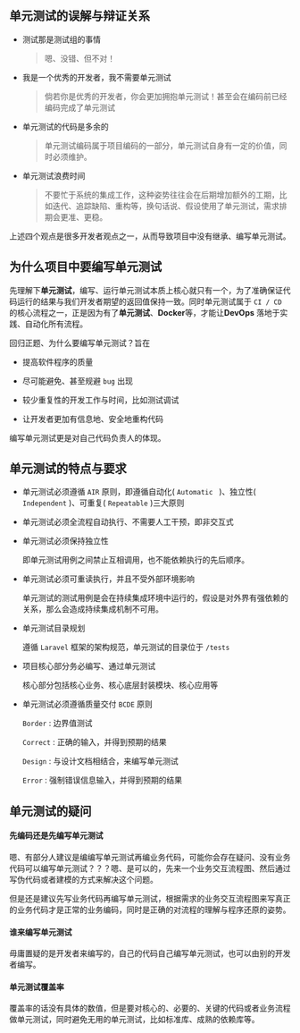 ## 单元测试的误解与辩证关系

- 测试那是测试组的事情

  > 嗯、没错、但不对！

- 我是一个优秀的开发者，我不需要单元测试

  > 倘若你是优秀的开发者，你会更加拥抱单元测试！甚至会在编码前已经编码完成了单元测试

- 单元测试的代码是多余的

  > 单元测试编码属于项目编码的一部分，单元测试自身有一定的价值，同时必须维护。

- 单元测试浪费时间

  > 不要忙于系统的集成工作，这种姿势往往会在后期增加额外的工期，比如迭代、追踪缺陷、重构等，换句话说、假设使用了单元测试，需求排期会更准、更稳。

上述四个观点是很多开发者观点之一，从而导致项目中没有继承、编写单元测试。 



## 为什么项目中要编写单元测试

先理解下**单元测试**，编写、运行单元测试本质上核心就只有一个，为了准确保证代码运行的结果与我们开发者期望的返回值保持一致。同时单元测试属于 `CI / CD` 的核心流程之一，正是因为有了**单元测试**、**Docker**等，才能让**DevOps** 落地于实践、自动化所有流程。

回归正题、为什么要编写单元测试？旨在

- 提高软件程序的质量

- 尽可能避免、甚至规避 `bug` 出现

- 较少重复性的开发工作与时间，比如测试调试

- 让开发者更加有信息地、安全地重构代码

编写单元测试更是对自己代码负责人的体现。



## 单元测试的特点与要求

- 单元测试必须遵循 `AIR` 原则，即遵循自动化( `Automatic ` )、独立性( `Independent` )、可重复( `Repeatable` )三大原则

- 单元测试必须全流程自动执行、不需要人工干预，即非交互式

- 单元测试必须保持独立性

  即单元测试用例之间禁止互相调用，也不能依赖执行的先后顺序。

- 单元测试必须可重读执行，并且不受外部环境影响

  单元测试的测试用例是会在持续集成环境中运行的，假设是对外界有强依赖的关系，那么会造成持续集成机制不可用。

- 单元测试目录规划

  遵循 `Laravel` 框架的架构规范，单元测试的目录位于 `/tests`

- 项目核心部分务必编写、通过单元测试

  核心部分包括核心业务、核心底层封装模块、核心应用等

- 单元测试必须遵循质量交付 `BCDE` 原则

  `Border`  : 边界值测试

  `Correct` : 正确的输入，并得到预期的结果

  `Design` : 与设计文档相结合，来编写单元测试

  `Error` : 强制错误信息输入，并得到预期的结果



## 单元测试的疑问

#### 先编码还是先编写单元测试

嗯、有部分人建议是编编写单元测试再编业务代码，可能你会存在疑问、没有业务代码可以编写单元测试？？？嗯、是可以的，先来一个业务交互流程图、然后通过写伪代码或者建模的方式来解决这个问题。

但是还是建议先写业务代码再编写单元测试，根据需求的业务交互流程图来写真正的业务代码才是正常的业务编码，同时是正确的对流程的理解与程序还原的姿势。



#### 谁来编写单元测试

毋庸置疑的是开发者来编写的，自己的代码自己编写单元测试，也可以由别的开发者编写。



#### 单元测试覆盖率

覆盖率的话没有具体的数值，但是要对核心的、必要的、关键的代码或者业务流程做单元测试，同时避免无用的单元测试，比如标准库、成熟的依赖库等。

